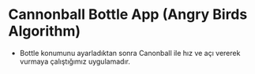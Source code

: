 # Cannonball Bottle App (Angry Birds Algorithm)
- Bottle konumunu ayarladıktan sonra Canonball ile hız ve açı vererek vurmaya çalıştığımız uygulamadır.
